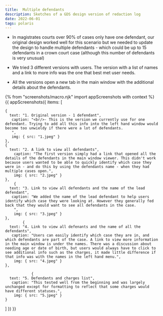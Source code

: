```yaml
---
title:  Multiple defendants
description: Sketches of a GDS design version of redaction log
date: 2022-06-01
tags: polaris
---
```


* In magistrates courts over 90% of cases only have one defendant, our original design worked well for this scenario but we needed to update the design to handle multiple defendants - which could be up to 15 defendants in a crown court case (although this number of defendants is very unusual)

* We tried 3 different versions with users. The version with a list of names and a link to more info was the one that best met user needs.

* All the versions open a new tab in the main window with the additional details about the defendants.


<!-- ## User needs

<b>As a prosecuter </b>
I need to find a case<br />

<b>As a prosecuter </b>
I need to do the thing<br /> -->



{% from "screenshots/macro.njk" import appScreenshots with context %}
{{ appScreenshots({
  items: [

    {
      text: "1. Original version - 1 defendant",
       caption: "<br/>- This is the version we currently use for one defendant. Trying to add all this info into the left hand window would become too unwieldy if there were a lot of defendants.
       ",
       img: { src: "1.jpeg" }
    }, 
    {
      text: "2. A link to view all defendants",
        caption: "The first version simply had a link that opened all the details of the defendants in the main window viewer. This didn't work because users wanted to be able to quickly identify which case they were in - and do this by using the defendants name - when they had multiple cases open.",
        img: { src: "2.jpeg" }
    },
        {
      text: "3. Link to view all defendants and the name of the lead defendant",
       caption: "We added the name of the lead defendant to help users identify which case they were looking at. However they generally fed back that they would want to see all defendants in the case.
        ",
        img: { src: "3.jpeg" }
    },
            {
      text: "4. Link to view all defenants and the name of all the defendants",
       caption: "Users can easily identify which case they are in, and which defendants are part of the case. A link to view more information in the main window is under the names. There was a discussion about needing age or date of birth, but users would always have to click to see additional info such as the charges, it made little difference if that info was with the names in the left hand menu.",
        img: { src: "4.jpeg" }
    },

                {
      text: "5. Defendants and charges list",
       caption: "This tested well from the beginning and was largely unchanged except for formatting to reflect that some charges would have different statuses.",
        img: { src: "5.jpeg" }
    }
            

  ]
}) }}



<!-- ## User research -->